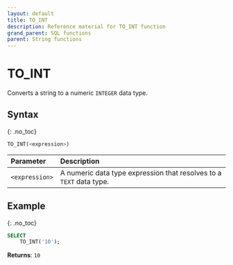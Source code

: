 ```yaml
---
layout: default
title: TO_INT
description: Reference material for TO_INT function
grand_parent: SQL functions
parent: String functions
---
```


# TO\_INT

Converts a string to a numeric `INTEGER` data type.

## Syntax
{: .no_toc}

```sql
TO_INT(<expression>)
```

| Parameter | Description                                                                                              |
| :--------- | :-------------------------------------------------------------------------------------------------------- |
| `<expression>`  | A numeric data type expression that resolves to a `TEXT` data type. |

## Example
{: .no_toc}

```sql
SELECT
	TO_INT('10');
```

**Returns**: `10`
